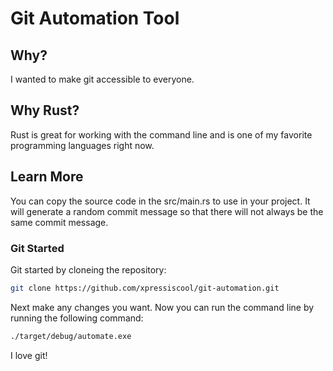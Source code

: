 # Git Automation Tool

## Why?
I wanted to make git accessible to everyone.

## Why Rust?
Rust is great for working with the command line and is one of my favorite programming languages right now.
## Learn More
You can copy the source code in the src/main.rs to use in your project. It will generate a random commit message so that there will not always be the same commit message.
### Git Started
Git started by cloneing the repository:
```bash
git clone https://github.com/xpressiscool/git-automation.git
```
Next make any changes you want.
Now you can run the command line by running the following command:
```bash
./target/debug/automate.exe
```
I love git!